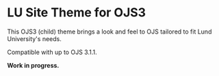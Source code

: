 # LU Site Theme for OJS3

This OJS3 (child) theme brings a look and feel to OJS tailored to fit Lund University's needs.

Compatible with up to OJS 3.1.1.

**Work in progress.**

